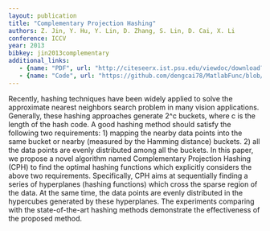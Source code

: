 ```yaml
---
layout: publication
title: "Complementary Projection Hashing"
authors: Z. Jin, Y. Hu, Y. Lin, D. Zhang, S. Lin, D. Cai, X. Li
conference: ICCV
year: 2013
bibkey: jin2013complementary
additional_links:
   - {name: "PDF", url: "http://citeseerx.ist.psu.edu/viewdoc/download?doi=10.1.1.883.1565&rep=rep1&type=pdf"}
   - {name: "Code", url: "https://github.com/dengcai78/MatlabFunc/blob/master/ANNS/Hashing/Unsupervised/CPH.m"}
---
```

Recently, hashing techniques have been widely applied
to solve the approximate nearest neighbors search problem
in many vision applications. Generally, these hashing
approaches generate 2^c buckets, where c is the length
of the hash code. A good hashing method should satisfy
the following two requirements: 1) mapping the nearby
data points into the same bucket or nearby (measured by
the Hamming distance) buckets. 2) all the data points are
evenly distributed among all the buckets. In this paper,
we propose a novel algorithm named Complementary Projection
Hashing (CPH) to find the optimal hashing functions
which explicitly considers the above two requirements.
Specifically, CPH aims at sequentially finding a series of hyperplanes
(hashing functions) which cross the sparse region
of the data. At the same time, the data points are evenly distributed
in the hypercubes generated by these hyperplanes.
The experiments comparing with the state-of-the-art hashing
methods demonstrate the effectiveness of the proposed
method.
